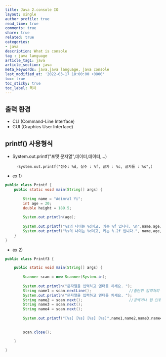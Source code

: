 ```yaml
---
title: Java 2.console IO
layout: single
author_profile: true
read_time: true
comments: true
share: true
related: true
categories:
- java
description: What is console
tag : java language
article_tag1: java
article_section: java
meta_keywords: java,java language, java console
last_modified_at: '2022-03-17 18:00:00 +0800'
toc: true
toc_sticky: true
toc_label: 목차
---
```


## 출력 환경
*  CLI (Command-Line Interface)
*  GUI (Graphics User Interface)

## printf() 사용형식

*  System.out.printf("포맷 문자열",데이터,데이터,...)

```
     -System.out.printf("정수: %d, 실수 : %f, 글자 : %c, 글자들 : %s",)
```        

* ex 1)

```java
public class Printf {
	public static void main(String[] args) {
		
		String name = "Adimral Yi";
		int age = 20;
		double height = 189.5;
		
		System.out.println(age);
		
		System.out.printf("%s의 나이는 %d이고, 키는 %f 입니다. \n",name,age,height);
		System.out.printf("%s의 나이는 %d이고, 키는 %.2f 입니다.", name,age,height);
	}
}
```

* ex 2)

```java
public class Printf3 {

	public static void main(String[] args) {
		
		Scanner scan = new Scanner(System.in);
		
		System.out.println("문자열을 입력하고 엔터를 치세요. ");
		String name1 = scan.nextLine();					//줄단위 입력처리
		System.out.println("문자열을 입력하고 엔터를 치세요. ");
		String name2 = scan.next();						//공백이나 탭 단위 처리
		String name3 = scan.next();
		String name4 = scan.next();
		
		System.out.printf("[%s] [%s] [%s] [%s]",name1,name2,name3,name4);
		
		
		scan.close();
		
	}

}
```